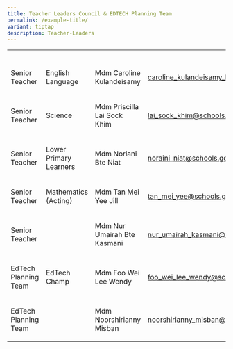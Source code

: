 ```yaml
---
title: Teacher Leaders Council & EDTECH Planning Team
permalink: /example-title/
variant: tiptap
description: Teacher-Leaders
---
```

<p></p>
<table style="minWidth: 100px">
<colgroup>
<col>
<col>
<col>
<col>
</colgroup>
<tbody>
<tr>
<th rowspan="1" colspan="1">
<p></p>
</th>
<th rowspan="1" colspan="1">
<p></p>
</th>
<th rowspan="1" colspan="1">
<p></p>
</th>
<th rowspan="1" colspan="1">
<p></p>
</th>
</tr>
<tr>
<td rowspan="1" colspan="1">
<p>Senior Teacher</p>
</td>
<td rowspan="1" colspan="1">
<p>English Language</p>
</td>
<td rowspan="1" colspan="1">
<p>Mdm Caroline Kulandeisamy</p>
</td>
<td rowspan="1" colspan="1">
<p><a href="mailto:caroline_kulandeisamy_l@schools.gov.sg" rel="noopener noreferrer nofollow" target="_blank">caroline_kulandeisamy_l@schools.gov.sg</a>
</p>
</td>
</tr>
<tr>
<td rowspan="1" colspan="1">
<p>Senior Teacher</p>
</td>
<td rowspan="1" colspan="1">
<p>Science</p>
</td>
<td rowspan="1" colspan="1">
<p>Mdm Priscilla Lai Sock Khim</p>
</td>
<td rowspan="1" colspan="1">
<p><a href="mailto:lai_sock_khim@schools.gov.sg" rel="noopener noreferrer nofollow" target="_blank">lai_sock_khim@schools.gov.sg</a>
</p>
</td>
</tr>
<tr>
<td rowspan="1" colspan="1">
<p>Senior Teacher</p>
</td>
<td rowspan="1" colspan="1">
<p>Lower Primary Learners</p>
</td>
<td rowspan="1" colspan="1">
<p>Mdm Noriani Bte Niat</p>
</td>
<td rowspan="1" colspan="1">
<p><a href="mailto:noraini_niat@schools.gov.sg" rel="noopener noreferrer nofollow" target="_blank">noraini_niat@schools.gov.sg</a>
</p>
</td>
</tr>
<tr>
<td rowspan="1" colspan="1">
<p>Senior Teacher</p>
</td>
<td rowspan="1" colspan="1">
<p>Mathematics (Acting)</p>
</td>
<td rowspan="1" colspan="1">
<p>Mdm Tan Mei Yee Jill</p>
</td>
<td rowspan="1" colspan="1">
<p><a href="mailto:tan_mei_yee@schools.gov.sg" rel="noopener noreferrer nofollow" target="_blank">tan_mei_yee@schools.gov.sg</a>
</p>
</td>
</tr>
<tr>
<td rowspan="1" colspan="1">
<p>Senior Teacher</p>
</td>
<td rowspan="1" colspan="1">
<p></p>
</td>
<td rowspan="1" colspan="1">
<p>Mdm Nur Umairah Bte Kasmani</p>
</td>
<td rowspan="1" colspan="1">
<p><a href="mailto:nur_umairah_kasmani@schools.gov.sg" rel="noopener noreferrer nofollow" target="_blank">nur_umairah_kasmani@schools.gov.sg</a>
</p>
</td>
</tr>
<tr>
<td rowspan="1" colspan="1">
<p>EdTech Planning Team</p>
</td>
<td rowspan="1" colspan="1">
<p>EdTech Champ</p>
</td>
<td rowspan="1" colspan="1">
<p>Mdm Foo Wei Lee Wendy</p>
</td>
<td rowspan="1" colspan="1">
<p><a href="mailto:foo_wei_lee_wendy@schools.gov.sg" rel="noopener noreferrer nofollow" target="_blank">foo_wei_lee_wendy@schools.gov.sg</a>
</p>
</td>
</tr>
<tr>
<td rowspan="1" colspan="1">
<p>EdTech Planning Team</p>
</td>
<td rowspan="1" colspan="1">
<p></p>
</td>
<td rowspan="1" colspan="1">
<p>Mdm Noorshirianny Misban</p>
</td>
<td rowspan="1" colspan="1">
<p><a href="mailto:noorshirianny_misban@schools.gov.sg" rel="noopener noreferrer nofollow" target="_blank">noorshirianny_misban@schools.gov.sg</a>
</p>
</td>
</tr>
</tbody>
</table>
<p></p>